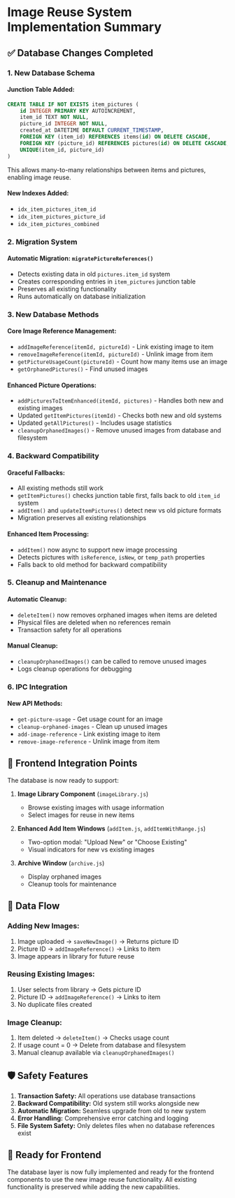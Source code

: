 # Image Reuse System Implementation Summary

## ✅ **Database Changes Completed**

### **1. New Database Schema**

#### **Junction Table Added:**
```sql
CREATE TABLE IF NOT EXISTS item_pictures (
    id INTEGER PRIMARY KEY AUTOINCREMENT,
    item_id TEXT NOT NULL,
    picture_id INTEGER NOT NULL,
    created_at DATETIME DEFAULT CURRENT_TIMESTAMP,
    FOREIGN KEY (item_id) REFERENCES items(id) ON DELETE CASCADE,
    FOREIGN KEY (picture_id) REFERENCES pictures(id) ON DELETE CASCADE,
    UNIQUE(item_id, picture_id)
)
```

This allows many-to-many relationships between items and pictures, enabling image reuse.

#### **New Indexes Added:**
- `idx_item_pictures_item_id`
- `idx_item_pictures_picture_id` 
- `idx_item_pictures_combined`

### **2. Migration System**

#### **Automatic Migration:** `migratePictureReferences()`
- Detects existing data in old `pictures.item_id` system
- Creates corresponding entries in `item_pictures` junction table
- Preserves all existing functionality
- Runs automatically on database initialization

### **3. New Database Methods**

#### **Core Image Reference Management:**
- `addImageReference(itemId, pictureId)` - Link existing image to item
- `removeImageReference(itemId, pictureId)` - Unlink image from item
- `getPictureUsageCount(pictureId)` - Count how many items use an image
- `getOrphanedPictures()` - Find unused images

#### **Enhanced Picture Operations:**
- `addPicturesToItemEnhanced(itemId, pictures)` - Handles both new and existing images
- Updated `getItemPictures(itemId)` - Checks both new and old systems
- Updated `getAllPictures()` - Includes usage statistics
- `cleanupOrphanedImages()` - Remove unused images from database and filesystem

### **4. Backward Compatibility**

#### **Graceful Fallbacks:**
- All existing methods still work
- `getItemPictures()` checks junction table first, falls back to old `item_id` system
- `addItem()` and `updateItemPictures()` detect new vs old picture formats
- Migration preserves all existing relationships

#### **Enhanced Item Processing:**
- `addItem()` now async to support new image processing
- Detects pictures with `isReference`, `isNew`, or `temp_path` properties
- Falls back to old method for backward compatibility

### **5. Cleanup and Maintenance**

#### **Automatic Cleanup:**
- `deleteItem()` now removes orphaned images when items are deleted
- Physical files are deleted when no references remain
- Transaction safety for all operations

#### **Manual Cleanup:**
- `cleanupOrphanedImages()` can be called to remove unused images
- Logs cleanup operations for debugging

### **6. IPC Integration**

#### **New API Methods:**
- `get-picture-usage` - Get usage count for an image
- `cleanup-orphaned-images` - Clean up unused images
- `add-image-reference` - Link existing image to item
- `remove-image-reference` - Unlink image from item

## **🔧 Frontend Integration Points**

The database is now ready to support:

1. **Image Library Component** (`imageLibrary.js`)
   - Browse existing images with usage information
   - Select images for reuse in new items

2. **Enhanced Add Item Windows** (`addItem.js`, `addItemWithRange.js`)
   - Two-option modal: "Upload New" or "Choose Existing"
   - Visual indicators for new vs existing images

3. **Archive Window** (`archive.js`)
   - Display orphaned images
   - Cleanup tools for maintenance

## **💾 Data Flow**

### **Adding New Images:**
1. Image uploaded → `saveNewImage()` → Returns picture ID
2. Picture ID → `addImageReference()` → Links to item
3. Image appears in library for future reuse

### **Reusing Existing Images:**
1. User selects from library → Gets picture ID
2. Picture ID → `addImageReference()` → Links to item
3. No duplicate files created

### **Image Cleanup:**
1. Item deleted → `deleteItem()` → Checks usage count
2. If usage count = 0 → Delete from database and filesystem
3. Manual cleanup available via `cleanupOrphanedImages()`

## **🛡️ Safety Features**

1. **Transaction Safety:** All operations use database transactions
2. **Backward Compatibility:** Old system still works alongside new
3. **Automatic Migration:** Seamless upgrade from old to new system
4. **Error Handling:** Comprehensive error catching and logging
5. **File System Safety:** Only deletes files when no database references exist

## **🚀 Ready for Frontend**

The database layer is now fully implemented and ready for the frontend components to use the new image reuse functionality. All existing functionality is preserved while adding the new capabilities. 